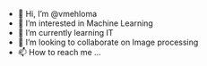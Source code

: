- 👋 Hi, I’m @vmehloma
- 👀 I’m interested in Machine Learning
- 🌱 I’m currently learning IT
- 💞️ I’m looking to collaborate on Image processing
- 📫 How to reach me ...

<!---
vmehloma/vmehloma is a ✨ special ✨ repository because its `README.md` (this file) appears on your GitHub profile.
You can click the Preview link to take a look at your changes.
--->
